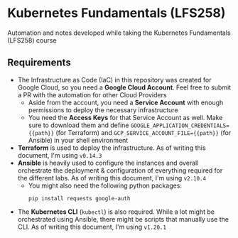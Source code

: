 # Kubernetes Fundamentals (LFS258)
Automation and notes developed while taking the Kubernetes Fundamentals (LFS258) course

## Requirements

- The Infrastructure as Code (IaC) in this repository was created for Google Cloud, so you need a **Google Cloud Account**. Feel free to submit a PR with the automation for other Cloud Providers
  - Aside from the account, you need a **Service Account** with enough permissions to deploy the necessary infrastructure
  - You need the **Access Keys** for that Service Account as well. Make sure to download them and define `GOOGLE_APPLICATION_CREDENTIALS={{path}}` (for Terraform) and `GCP_SERVICE_ACCOUNT_FILE={{path}}` (for Ansible) in your shell environment
- **Terraform** is used to deploy the infrastructure. As of writing this document, I'm using `v0.14.3`
- **Ansible** is heavily used to configure the instances and overall orchestrate the deployment & configuration of everything required for the different labs. As of writing this document, I'm using `v2.10.4`
  - You might also need the following python packages:
    ```
    pip install requests google-auth
    ```
- The **Kubernetes CLI** (`kubectl`) is also required. While a lot might be orchestrated using Ansible, there might be scripts that manually use the CLI. As of writing this document, I'm using `v1.20.1`